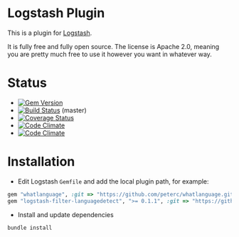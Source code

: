 # Logstash Plugin

This is a plugin for [Logstash](https://github.com/elasticsearch/logstash).

It is fully free and fully open source. The license is Apache 2.0, meaning you are pretty much free to use it however you want in whatever way.

# Status
- [![Gem Version](https://badge.fury.io/rb/logstash-filter-languagedetect.svg)](http://badge.fury.io/rb/logstash-filter-languagedetect)
- [![Build Status](https://travis-ci.org/torstenfeld/logstash-filter-languagedetect.svg?branch=master)](https://travis-ci.org/torstenfeld/logstash-filter-languagedetect) (master)
- [![Coverage Status](https://coveralls.io/repos/torstenfeld/logstash-filter-languagedetect/badge.svg)](https://coveralls.io/r/torstenfeld/logstash-filter-languagedetect)
- [![Code Climate](https://codeclimate.com/github/torstenfeld/logstash-filter-languagedetect/badges/gpa.svg)](https://codeclimate.com/github/torstenfeld/logstash-filter-languagedetect)
- [![Code Climate](https://codeclimate.com/github/torstenfeld/logstash-filter-languagedetect/badges/gpa.svg)](https://codeclimate.com/github/torstenfeld/logstash-filter-languagedetect)

# Installation

- Edit Logstash `Gemfile` and add the local plugin path, for example:
```ruby
gem "whatlanguage", :git => "https://github.com/peterc/whatlanguage.git", :ref => "0192301022"
gem "logstash-filter-languagedetect", ">= 0.1.1", :git => "https://github.com/torstenfeld/logstash-filter-languagedetect.git"
```

- Install and update dependencies
```sh
bundle install
```
